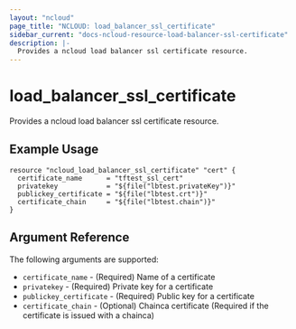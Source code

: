 ```yaml
---
layout: "ncloud"
page_title: "NCLOUD: load_balancer_ssl_certificate"
sidebar_current: "docs-ncloud-resource-load-balancer-ssl-certificate"
description: |-
  Provides a ncloud load balancer ssl certificate resource.
---
```


# load_balancer_ssl_certificate

Provides a ncloud load balancer ssl certificate resource.

## Example Usage

```hcl
resource "ncloud_load_balancer_ssl_certificate" "cert" {
  certificate_name      = "tftest_ssl_cert"
  privatekey            = "${file("lbtest.privateKey")}"
  publickey_certificate = "${file("lbtest.crt")}"
  certificate_chain     = "${file("lbtest.chain")}"
}
```

## Argument Reference

The following arguments are supported:

* `certificate_name` - (Required) Name of a certificate
* `privatekey` - (Required) Private key for a certificate
* `publickey_certificate` - (Required) Public key for a certificate
* `certificate_chain` - (Optional) Chainca certificate (Required if the certificate is issued with a chainca)
